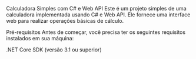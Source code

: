 Calculadora Simples com C# e Web API
Este é um projeto simples de uma calculadora implementada usando C# e Web API. Ele fornece uma interface web para realizar operações básicas de cálculo.

Pré-requisitos
Antes de começar, você precisa ter os seguintes requisitos instalados em sua máquina:

.NET Core SDK (versão 3.1 ou superior)
